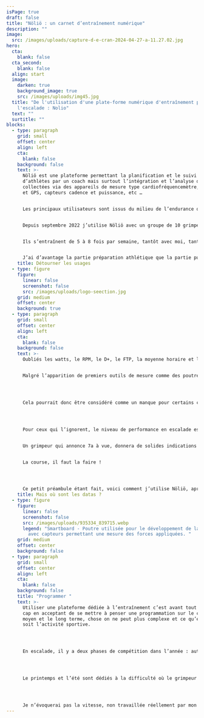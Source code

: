 ```yaml
---
isPage: true
draft: false
title: "Nöliö : un carnet d’entraînement numérique"
description: ""
image:
  src: /images/uploads/capture-d-e-cran-2024-04-27-a-11.27.02.jpg
hero:
  cta:
    blank: false
  cta_second:
    blank: false
  align: start
  image:
    darken: true
    background_image: true
    src: /images/uploads/img45.jpg
  title: "De l'utilisation d'une plate-forme numérique d'entraînement pour
    l'escalade : Nolio"
  text: ""
  surtitle: ""
blocks:
  - type: paragraph
    grid: small
    offset: center
    align: left
    cta:
      blank: false
    background: false
    text: >-
      Nöliö est une plateforme permettant la planification et le suivi
      d’athlètes par un coach mais surtout l’intégration et l’analyse de données
      collectées via des appareils de mesure type cardiofréquencemètre, compteur
      et GPS, capteurs cadence et puissance, etc …


      Les principaux utilisateurs sont issus du milieu de l’endurance quelle que soit sa forme : trail, cyclisme, triathlon, vtt, ski de fond, aviron, etc … 


      Depuis septembre 2022 j’utilise Nöliö avec un groupe de 10 grimpeurs au sein d’une section sportive scolaire escalade au Lycée Montesquieu de Bordeaux. Le niveau est assez hétérogène entre les plus jeunes (classe de seconde) et les plus anciens (terminale) mais ils évoluent globalement entre le régional et le national (dans les deux disciplines que sont le bloc et la difficulté). 


      Ils s’entraînent de 5 à 8 fois par semaine, tantôt avec moi, tantôt avec un entraîneur de club (partenariat).


      J’ai d’avantage la partie préparation athlétique que la partie pure escalade.
    title: Détourner les usages
  - type: figure
    figure:
      linear: false
      screenshot: false
      src: /images/uploads/logo-seection.jpg
    grid: medium
    offset: center
    background: true
  - type: paragraph
    grid: small
    offset: center
    align: left
    cta:
      blank: false
    background: false
    text: >-
      Oubliés les watts, le RPM, le D+, le FTP, la moyenne horaire et le reste. 


      Malgré l’apparition de premiers outils de mesure comme des poutres avec capteur (photo ci-contre ), l’entraînement du grimpeur n’est pas appareillé rendant inopérantes la kyrielle d’analyses  statistiques proposées par Nöliö mais aussi toutes les séances préparées en amont pour être envoyées à nos fameuses montres (séance dite « structurée » qui permet un guidage pas à pas depuis le terminal tout en pédalant ou courant).  




      Cela pourrait donc être considéré comme un manque pour certains coachs issus du milieu de l’endurance, mais en l’escalade, vu qu’il n’existe pas vraiment de système de collecte des données résultant de l’activité du grimpeur, point de vide. Il n’y a pas si longtemps, les meilleurs grimpeurs français utilisaient une mesure qui pourra en surprendre certains avec le comptage pur et simple du nombre de mouvements de main réalisés dans une séance. Quel que soit le type de travail on se basait ainsi sur un élément quantifiable : le nombre de « mouv » engagés  par le haut du corps, avec une notion d’intensité des dits mouvements, quand même, type RPE de Foster. Je vous laisse imaginer un carnet d’entraînement de coureur où ne seraient référencés que le nombre de foulées … 




      Pour ceux qui l’ignorent, le niveau de performance en escalade est relatif à la voie ou au bloc que vous avez été capable de réaliser (atteindre le sommet). Les cotations, sujet on ne peut plus discuté au sein de la communauté, sont proposées par les ouvreurs ou le premier grimpeur qui réussit à aller au sommet. Les suivants confirmeront ou pas la proposition de cotation.  En prolongeant le rapprochement avec la CAP, point de tergiversation quant à votre chrono sur un 10km plat. Si vous faites 50’ ou 35’, chacun saura situer votre niveau.  


      Un grimpeur qui annonce 7a à vue, donnera de solides indications sur son niveau, mais d’avantage comme un potentiel que référence absolue. Un peu comme une VMA, qui peut laisser espérer tel ou tel chrono sur une distance donnée, mais qui ne garantit rien. 


      La course, il faut la faire ! 




      Ce petit préambule étant fait, voici comment j’utilise Nöliö, après 4 mois de paramétrages et d’adaptations, bien conscient de n’exploiter que très peu la puissance de l’outil !
    title: Mais où sont les datas ?
  - type: figure
    figure:
      linear: false
      screenshot: false
      src: /images/uploads/935334_839715.webp
      legend: "Smartboard - Poutre utilisée pour le développement de la force à doigts
        avec capteurs permettant une mesure des forces appliquées. "
    grid: medium
    offset: center
    background: false
  - type: paragraph
    grid: small
    offset: center
    align: left
    cta:
      blank: false
    background: false
    title: "Programmer "
    text: >-
      Utiliser une plateforme dédiée à l’entraînement c’est avant tout passer un
      cap en acceptant de se mettre à penser une programmation sur le court, le
      moyen et le long terme, chose on ne peut plus complexe et ce qu’elle que
      soit l’activité sportive.




      En escalade, il y a deux phases de compétition dans l’année : automne et hiver consacré au bloc qui demande beaucoup de force, de qualité de coordination, de l’explosivité pour un effort bref d’environ 4 à 8 mouvements. 




      Le printemps et l’été sont dédiés à la difficulté où le grimpeur doit essayer d’atteindre le sommet d’une voie de 12 à 15m : ici la lecture de la voie et la méthode choisie par le grimpeur sont centrales ainsi que sa capacité à économiser ses fléchisseurs (doigts et poignets). L’affectif est aussi très important car la peur de la chute peut vraiment être un facteur très limitant. 




      Je n’évoquerai pas la vitesse, non travaillée réellement par mon groupe, n’ayant pas l’outil de travail aux normes : mur de 15 mètres avec enrouleur rapide.
---
```

